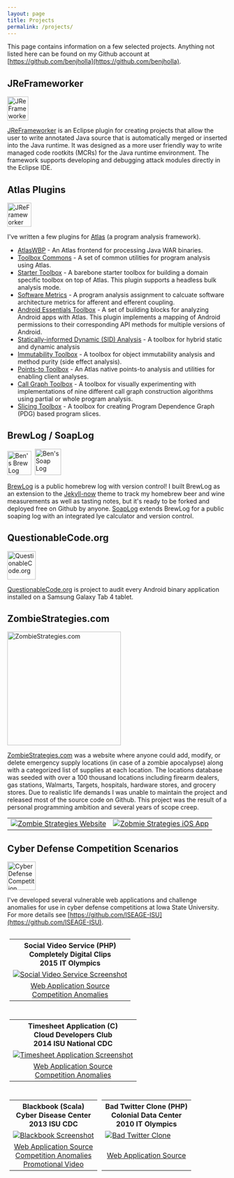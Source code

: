 ```yaml
---
layout: page
title: Projects
permalink: /projects/
---
```


This page contains information on a few selected projects. Anything not listed here can be found on my Github account at [https://github.com/benjholla](https://github.com/benjholla).

## JReFrameworker
<a href="https://jreframeworker.com/"><img src="https://jreframeworker.com/images/JReFrameworker.png" alt="JReFrameworker" width="48" height="55" /></a>

[JReFrameworker](https://jreframeworker.com/) is an Eclipse plugin for creating projects that allow the user to write annotated Java source that is automatically merged or inserted into the Java runtime. It was designed as a more user friendly way to write managed code rootkits (MCRs) for the Java runtime environment. The framework supports developing and debugging attack modules directly in the Eclipse IDE.

## Atlas Plugins
<img src="https://ben-holland.com/AtlasWBP/images/toolbox.png" alt="JReFrameworker" width="55" height="55" />

I've written a few plugins for [Atlas](http://www.ensoftcorp.com/atlas/) (a program analysis framework).

- [AtlasWBP](https://ben-holland.com/AtlasWBP/) - An Atlas frontend for processing Java WAR binaries.
- [Toolbox Commons](https://ensoftcorp.github.io/toolbox-commons/) - A set of common utilities for program analysis using Atlas.
- [Starter Toolbox](https://github.com/EnSoftCorp/Starter-Toolbox) - A barebone starter toolbox for building a domain specific toolbox on top of Atlas. This plugin supports a headless bulk analysis mode.
- [Software Metrics](https://github.com/benjholla/SoftwareMetricsAssignment) - A program analysis assignment to calcuate software architecture metrics for afferent and efferent coupling.
- [Android Essentials Toolbox](https://ensoftcorp.github.io/android-essentials-toolbox/) - A set of building blocks for analyzing Android apps with Atlas. This plugin implements a mapping of Android permissions to their corresponding API methods for multiple versions of Android.
- [Statically-informed Dynamic (SID) Analysis](https://ensoftcorp.github.io/SID/) - A toolbox for hybrid static and dynamic analysis
- [Immutability Toolbox](https://ensoftcorp.github.io/immutability-toolbox/) - A toolbox for object immutability analysis and method purity (side effect analysis).
- [Points-to Toolbox](https://ensoftcorp.github.io/points-to-toolbox/) - An Atlas native points-to analysis and utilities for enabling client analyses.
- [Call Graph Toolbox](https://ensoftcorp.github.io/call-graph-toolbox) - A toolbox for visually experimenting with implementations of nine different call graph construction algorithms using partial or whole program analysis.
- [Slicing Toolbox](https://ensoftcorp.github.io/slicing-toolbox/) - A toolbox for creating Program Dependence Graph (PDG) based program slices.

## BrewLog&nbsp;/&nbsp;SoapLog
<a href="https://ben-holland.com/BrewLog/"><img src="https://raw.githubusercontent.com/benjholla/BrewLog/master/images/logo.png" alt="Ben's Brew Log" width="55" height="55" /></a>&nbsp;&nbsp;<a href="https://ben-holland.com/SoapLog/"><img src="https://raw.githubusercontent.com/benjholla/SoapLog/master/images/logo.png" alt="Ben's Soap Log" width="60" height="60" /></a>

[BrewLog](https://github.com/benjholla/BrewLog) is a public homebrew log with version control!  I built BrewLog as an extension to the [Jekyll-now](https://github.com/barryclark/jekyll-now) theme to track my homebrew beer and wine measurements as well as tasting notes, but it's ready to be forked and deployed free on Github by anyone. [SoapLog](https://github.com/benjholla/SoapLog) extends BrewLog for a public soaping log with an integrated lye calculator and version control.

## QuestionableCode.org
<a href="https://questionablecode.org"><img src="https://raw.githubusercontent.com/questionablecode/questionablecode.github.io/master/images/logo.png" alt="QuestionableCode.org" width="65" height="65" /></a>

[QuestionableCode.org](https://questionablecode.org) is project to audit every Android binary application installed on a Samsung Galaxy Tab 4 tablet.

## ZombieStrategies.com
<a href="https://github.com/benjholla/ZombieStrategies"><img src="/images/projects/zombie_strategies/logo.png" alt="ZombieStrategies.com" width="260" /></a>

[ZombieStrategies.com](https://github.com/benjholla/ZombieStrategies) was a website where anyone could add, modify, or delete emergency supply locations (in case of a zombie apocalypse) along with a categorized list of supplies at each location. The locations database was seeded with over a 100 thousand locations including firearm dealers, gas stations, Walmarts, Targets, hospitals, hardware stores, and grocery stores. Due to realistic life demands I was unable to maintain the project and released most of the source code on Github. This project was the result of a personal programming ambition and several years of scope creep.

<table>
  <tr>
    <td>
		<a href="https://youtu.be/9xb8_muQE10">
    		<img style="max-width:300px" src="/images/projects/zombie_strategies/screenshot-web.png" alt="Zombie Strategies Website"/>
    	</a>
	</td>
	<td>
		<a href="https://youtu.be/6WBGLD_DBsw">
    		<img style="max-width:300px" src="/images/projects/zombie_strategies/screenshot-ios.png" alt="Zobmie Strategies iOS App"/>
    	</a>
	</td>
  </tr>
</table>

## Cyber Defense Competition Scenarios
<a href="https://github.com/ISEAGE-ISU"><img src="/images/cdc.png" alt="Cyber Defense Competition Scenarios" width="65" height="65" /></a>

I've developed several vulnerable web applications and challenge anomalies for use in cyber defense competitions at Iowa State University.  For more details see [https://github.com/ISEAGE-ISU](https://github.com/ISEAGE-ISU).

<center>

<div style="float:left; margin-left:5px; margin-right:5px; margin-bottom:10px;">
<table>
  <tr>
    <th><b>Social&nbsp;Video&nbsp;Service</b>&nbsp;(PHP)<br>Completely&nbsp;Digital&nbsp;Clips<br>2015&nbsp;IT&nbsp;Olympics</th>
  </tr>
  <tr>
    <td>
    	<a href="/images/projects/bad-youtube/homepage.png" data-lightbox="bad-youtube" data-title="Social Video Service">
    		<img style="max-width:300px" src="/images/projects/bad-youtube/thumbnail.png" alt="Social Video Service Screenshot"/>
    	</a>
		<a href="/images/projects/bad-youtube/architecture.png" data-lightbox="bad-youtube" data-title="Social Video Service Architecture"></a>
    </td>
  </tr>
  <tr>
    <td><center><a href="https://github.com/benjholla/CompletelyDigitalClips">Web Application Source</a><br /><a href="https://github.com/benjholla/CompletelyDigitalClips/tree/master/anomalies">Competition Anomalies</a></center></td>
  </tr>
</table>
</div>

<div style="float:left; margin-left:5px; margin-right:5px; margin-bottom:10px;">
<table>
  <tr>
    <th><b>Timesheet&nbsp;Application</b>&nbsp;(C)<br>Cloud&nbsp;Developers&nbsp;Club<br>2014&nbsp;ISU&nbsp;National&nbsp;CDC</th>
  </tr>
  <tr>
    <td>
    	<a href="/images/projects/timesheet/timesheet.png" data-lightbox="timesheet-application" data-title="Timesheet Application">
    		<img style="max-width:300px" src="/images/projects/timesheet/thumbnail.png" alt="Timesheet Application Screenshot"/>
    	</a>
		<a href="/images/projects/timesheet/homepage.png" data-lightbox="timesheet-application" data-title="Web Application Homepage"></a>
		<a href="/images/projects/timesheet/portal.png" data-lightbox="timesheet-application" data-title="Timesheet Application Employee Portal"></a>
		<a href="/images/projects/timesheet/admin.png" data-lightbox="timesheet-application" data-title="Timesheet Application Admin Functions"></a>
    </td>
  </tr>
  <tr>
    <td><center><a href="https://github.com/benjholla/NCDC2014">Web Application Source</a><br /><a href="https://github.com/benjholla/ISU_Spring_2014_NCDC_Anomalies">Competition Anomalies</a></center></td>
  </tr>
</table>
</div>

<div style="float:left; margin-left:5px; margin-right:5px; margin-bottom:10px;">
<table>
  <tr>
    <th><b>Blackbook</b>&nbsp;(Scala)<br>Cyber&nbsp;Disease&nbsp;Center<br>2013&nbsp;ISU&nbsp;CDC</th>
  </tr>
  <tr>
    <td>
		<a href="/images/projects/blackbook/blackbook.png" data-lightbox="blackbook" data-title="Blackbook">
    		<img style="max-width:300px" src="/images/projects/blackbook/thumbnail.png" alt="Blackbook Screenshot"/>
    	</a>
		<a href="/images/projects/blackbook/blackbook_login.png" data-lightbox="blackbook" data-title="Blackbook Login"></a>
		<a href="/images/projects/blackbook/blackbook_users.png" data-lightbox="blackbook" data-title="Blackbook Users"></a>
		<a href="/images/projects/blackbook/blackbook_ledger.png" data-lightbox="blackbook" data-title="Blackbook Ledger"></a>
		<a href="/images/projects/blackbook/anonymouse.png" data-lightbox="blackbook" data-title="Fictional Adversary"></a>
	</td>
  </tr>
  <tr>
    <td><center><a href="https://github.com/benjholla/Blackbook">Web Application Source</a><br /><a href="https://github.com/benjholla/ISU_Fall_2013_CDC_Anomalies">Competition Anomalies</a><br /><a href="https://www.youtube.com/watch?v=YHz0pKAQo64">Promotional Video</a></center></td>
  </tr>
</table>
</div>

<div style="float:left; margin-left:5px; margin-right:5px; margin-bottom:10px;">
<table>
  <tr>
    <th><b>Bad&nbsp;Twitter&nbsp;Clone</b>&nbsp;(PHP)<br>Colonial&nbsp;Data&nbsp;Center<br>2010&nbsp;IT&nbsp;Olympics</th>
  </tr>
  <tr>
    <td>
		<a href="/images/projects/bad-twitter/homepage.png" data-lightbox="bad-twitter-clone" data-title="Bad Twitter Clone">
    		<img style="max-width:300px" src="/images/projects/bad-twitter/thumbnail.png" alt="Bad Twitter Clone"/>
    	</a>
	</td>
  </tr>
  <tr>
    <td><center>&nbsp;<br /><a href="https://github.com/benjholla/BadTwitterClone">Web Application Source</a><br />&nbsp;<br /></center></td>
  </tr>
</table>
</div>

</center>
